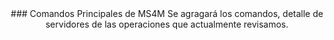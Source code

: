 <center>
### Comandos Principales de MS4M
Se agragará los comandos, detalle de servidores de las operaciones que actualmente revisamos.
</center>
